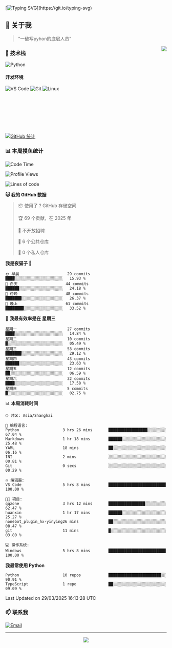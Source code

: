 [![Typing SVG](https://readme-typing-svg.herokuapp.com?font=Fira+Code&pause=1000&color=36BCF7&random=false&width=435&lines=print(%22Hello%2C+World!%22);%23+Welcome+to+my+code+space+%F0%9F%90%8D)](https://git.io/typing-svg)

## 🌟 关于我

> "一破写pyhon的底层人员"

<img align="right" src="https://github-readme-stats.vercel.app/api/top-langs/?username=huanxin996&theme=tokyonight" />

### 🎯 技术栈

![Python](https://img.shields.io/badge/Python-Expert-3776AB?style=for-the-badge&logo=python&logoColor=white)

#### 开发环境

![VS Code](https://img.shields.io/badge/VS_Code-007ACC?style=for-the-badge&logo=visual-studio-code&logoColor=white)
![Git](https://img.shields.io/badge/Git-F05032?style=for-the-badge&logo=git&logoColor=white)
![Linux](https://img.shields.io/badge/Linux-FCC624?style=for-the-badge&logo=linux&logoColor=black)

<br/><br/><br/><br/><br/><br/>

  
[![GitHub 统计](https://github-readme-stats.vercel.app/api?username=huanxin996&show_icons=true&theme=tokyonight)](https://github.com/huanxin996)

### 📊 本周摸鱼统计

<!--START_SECTION:waka-->
![Code Time](http://img.shields.io/badge/Code%20Time-5%20hrs%208%20mins-blue)

![Profile Views](http://img.shields.io/badge/%E4%B8%AA%E4%BA%BA%E8%B5%84%E6%96%99%E8%A7%82%E7%9C%8B%E6%AC%A1%E6%95%B0-97-blue)

![Lines of code](https://img.shields.io/badge/%E4%BB%8E%E3%80%8CHello%20World%E3%80%8D%E8%B5%B7%E6%88%91%E5%B7%B2%E7%BB%8F%E5%86%99%E4%BA%86-1.2%20million%20%E8%A1%8C%E4%BB%A3%E7%A0%81-blue)

**🐱 我的 GitHub 数据** 

> 📦  使用了 ? GitHub 存储空间 
 > 
> 🏆 69 个贡献，在 2025 年
 > 
> 🚫 不开放招聘
 > 
> 📜 6 个公共仓库 
 > 
> 🔑 0 个私人仓库 
 > 
**我是夜猫子 🦉** 

```text
🌞 早晨                     29 commits          ████░░░░░░░░░░░░░░░░░░░░░   15.93 % 
🌆 白天                     44 commits          ██████░░░░░░░░░░░░░░░░░░░   24.18 % 
🌃 傍晚                     48 commits          ███████░░░░░░░░░░░░░░░░░░   26.37 % 
🌙 晚上                     61 commits          ████████░░░░░░░░░░░░░░░░░   33.52 % 
```
📅 **我最有效率是在 星期三** 

```text
星期一                      27 commits          ████░░░░░░░░░░░░░░░░░░░░░   14.84 % 
星期二                      10 commits          █░░░░░░░░░░░░░░░░░░░░░░░░   05.49 % 
星期三                      53 commits          ███████░░░░░░░░░░░░░░░░░░   29.12 % 
星期四                      43 commits          ██████░░░░░░░░░░░░░░░░░░░   23.63 % 
星期五                      12 commits          ██░░░░░░░░░░░░░░░░░░░░░░░   06.59 % 
星期六                      32 commits          ████░░░░░░░░░░░░░░░░░░░░░   17.58 % 
星期日                      5 commits           █░░░░░░░░░░░░░░░░░░░░░░░░   02.75 % 
```


📊 **本周消耗时间** 

```text
🕑︎ 时区: Asia/Shanghai

💬 编程语言: 
Python                   3 hrs 26 mins       █████████████████░░░░░░░░   67.04 % 
Markdown                 1 hr 18 mins        ██████░░░░░░░░░░░░░░░░░░░   25.48 % 
YAML                     18 mins             ██░░░░░░░░░░░░░░░░░░░░░░░   06.16 % 
INI                      2 mins              ░░░░░░░░░░░░░░░░░░░░░░░░░   00.81 % 
Git                      0 secs              ░░░░░░░░░░░░░░░░░░░░░░░░░   00.29 % 

🔥 编辑器: 
VS Code                  5 hrs 8 mins        █████████████████████████   100.00 % 

🐱‍💻 项目: 
qqzone                   3 hrs 12 mins       ████████████████░░░░░░░░░   62.47 % 
huanxin                  1 hr 17 mins        ██████░░░░░░░░░░░░░░░░░░░   25.27 % 
nonebot_plugin_hx-yinying26 mins             ██░░░░░░░░░░░░░░░░░░░░░░░   08.47 % 
git                      11 mins             █░░░░░░░░░░░░░░░░░░░░░░░░   03.80 % 

💻 操作系统: 
Windows                  5 hrs 8 mins        █████████████████████████   100.00 % 
```

**我最常使用 Python** 

```text
Python                   10 repos            ███████████████████████░░   90.91 % 
TypeScript               1 repo              ██░░░░░░░░░░░░░░░░░░░░░░░   09.09 % 
```




 Last Updated on 29/03/2025 16:13:28 UTC
<!--END_SECTION:waka-->

### 📫 联系我

[![Email](https://img.shields.io/badge/Email-D14836?style=for-the-badge&logo=gmail&logoColor=white)](mailto:mc.xiaolang@Foxmail.com)

---

<p align="center">
  <img src="https://profile-counter.glitch.me/huanxin996/count.svg" />
</p>